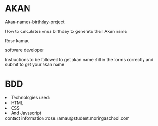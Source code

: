 # AKAN
<tittle>Akan-names-birthday-project</tittle>
<p>How to calculates ones birthday to generate their Akan name</p>

<body>
<p> Rose kamau  </p> 
 
 <p> software developer  </p>

<p> Instructions to be followed to get akan name :fill in the forms correctly and submit to get your akan name  </p>

<h1>BDD</h1>
<li>Technologies used:</li>
<li>HTML</li>
<li>CSS</li>
<li> And Javascript</li>

<link>  contact information :rose.kamau@student.moringaschool.com   </link>

</body>
